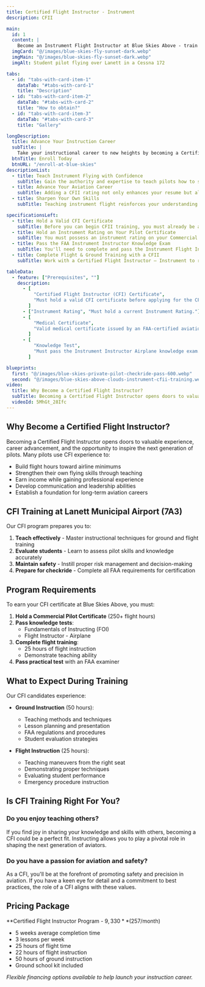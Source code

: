 ```yaml
---
title: Certified Flight Instructor - Instrument
description: CFII

main:
  id: 1
  content: |
    Become an Instrument Flight Instructor at Blue Skies Above - train the next generation of instrument-rated pilots in Lanett, Alabama.
  imgCard: "@/images/blue-skies-fly-sunset-dark.webp"
  imgMain: "@/images/blue-skies-fly-sunset-dark.webp"
  imgAlt: Student pilot flying over Lanett in a Cessna 172

tabs:
  - id: "tabs-with-card-item-1"
    dataTab: "#tabs-with-card-1"
    title: "Description"
  - id: "tabs-with-card-item-2"
    dataTab: "#tabs-with-card-2"
    title: "How to obtain?"
  - id: "tabs-with-card-item-3"
    dataTab: "#tabs-with-card-3"
    title: "Gallery"

longDescription:
  title: Advance Your Instruction Career
  subTitle: |
    Take your instructional career to new heights by becoming a Certified Flight Instructor – Instrument (CFII). This advanced rating empowers you to teach instrument flying, helping pilots master flight in low visibility and high workload environments. At Blue Skies Above, our CFII program at Lanett Municipal Airport (7A3) is built for passionate instructors who want to deepen their knowledge, sharpen their skills, and guide others to become safe, competent IFR pilots. Whether you're growing your career or looking to make a lasting impact in aviation, this is your next step. Enroll today and start your CFII journey with Blue Skies Above.
  btnTitle: Enroll Today
  btnURL: "/enroll-at-blue-skies"
descriptionList:
  - title: Teach Instrument Flying with Confidence
    subTitle: Gain the authority and expertise to teach pilots how to safely operate in IFR conditions, helping them develop advanced navigation and decision-making skills.
  - title: Advance Your Aviation Career
    subTitle: Adding a CFII rating not only enhances your resume but also makes you more versatile and valuable as a flight instructor, opening doors at flight schools and in professional aviation training.
  - title: Sharpen Your Own Skills
    subTitle: Teaching instrument flight reinforces your understanding of complex procedures, strengthens your own IFR flying, and keeps you sharp in the cockpit.

specificationsLeft:
  - title: Hold a Valid CFI Certificate
    subTitle: Before you can begin CFII training, you must already be a Certified Flight Instructor (CFI). This foundational certification ensures you have the necessary instructional background and flight experience to effectively teach others.
  - title: Hold an Instrument Rating on Your Pilot Certificate
    subTitle: You must possess an instrument rating on your Commercial or Airline Transport Pilot (ATP) certificate. This proves that you are qualified to fly in instrument meteorological conditions (IMC) and understand the procedures you'll be teaching.
  - title: Pass the FAA Instrument Instructor Knowledge Exam
    subTitle: You'll need to complete and pass the Instrument Flight Instructor (FII) written test. This exam covers in-depth topics such as IFR regulations, instrument approach procedures, airspace structure, and teaching methodologies specific to instrument flight.
  - title: Complete Flight & Ground Training with a CFII
    subTitle: Work with a Certified Flight Instructor – Instrument to receive the training required to teach instrument students. You’ll focus on instructional techniques, safety protocols, instrument maneuvers, and checkride prep. Once you're ready, your instructor will provide a logbook endorsement that qualifies you for the FAA checkride with a Designated Pilot Examiner (DPE).

tableData:
  - feature: ["Prerequisites", ""]
    description:
      - [
          "Certified Flight Instructor (CFI) Certificate",
          "Must hold a valid CFI certificate before applying for the CFII rating.",
        ]
      - ["Instrument Rating", "Must hold a current Instrument Rating."]
      - [
          "Medical Certificate",
          "Valid medical certificate issued by an FAA-certified aviation medical examiner.",
        ]
      - [
          "Knowledge Test",
          "Must pass the Instrument Instructor Airplane knowledge exam.",
        ]

blueprints:
  first: "@/images/blue-skies-private-pilot-checkride-pass-600.webp"
  second: "@/images/blue-skies-above-clouds-instrument-cfii-training.webp"
video:
  title: Why Become a Certified Flight Instructor?
  subTitle: Becoming a Certified Flight Instructor opens doors to valuable experience, career advancement, and the opportunity to inspire the next generation of pilots. It strengthens your skills, builds flight hours, and positions you for success in the aviation industry.
  videoId: 5MhGt_28Ifc
---
```


## Why Become a Certified Flight Instructor?

Becoming a Certified Flight Instructor opens doors to valuable experience, career advancement, and the opportunity to inspire the next generation of pilots. Many pilots use CFI experience to:

- Build flight hours toward airline minimums
- Strengthen their own flying skills through teaching
- Earn income while gaining professional experience
- Develop communication and leadership abilities
- Establish a foundation for long-term aviation careers

## CFI Training at Lanett Municipal Airport (7A3)

Our CFI program prepares you to:

1. **Teach effectively** - Master instructional techniques for ground and flight training
2. **Evaluate students** - Learn to assess pilot skills and knowledge accurately
3. **Maintain safety** - Instill proper risk management and decision-making
4. **Prepare for checkride** - Complete all FAA requirements for certification

## Program Requirements

To earn your CFI certificate at Blue Skies Above, you must:

1. **Hold a Commercial Pilot Certificate** (250+ flight hours)
2. **Pass knowledge tests**:
   - Fundamentals of Instructing (FOI)
   - Flight Instructor - Airplane
3. **Complete flight training**:
   - 25 hours of flight instruction
   - Demonstrate teaching ability
4. **Pass practical test** with an FAA examiner

## What to Expect During Training

Our CFI candidates experience:

- **Ground Instruction** (50 hours):

  - Teaching methods and techniques
  - Lesson planning and presentation
  - FAA regulations and procedures
  - Student evaluation strategies

- **Flight Instruction** (25 hours):
  - Teaching maneuvers from the right seat
  - Demonstrating proper techniques
  - Evaluating student performance
  - Emergency procedure instruction

## Is CFI Training Right For You?

### Do you enjoy teaching others?

If you find joy in sharing your knowledge and skills with others, becoming a CFI could be a perfect fit. Instructing allows you to play a pivotal role in shaping the next generation of aviators.

### Do you have a passion for aviation and safety?

As a CFI, you'll be at the forefront of promoting safety and precision in aviation. If you have a keen eye for detail and a commitment to best practices, the role of a CFI aligns with these values.

## Pricing Package

**Certified Flight Instructor Program - $9,330** ($257/month)

- 5 weeks average completion time
- 3 lessons per week
- 25 hours of flight time
- 22 hours of flight instruction
- 50 hours of ground instruction
- Ground school kit included

_Flexible financing options available to help launch your instruction career._
